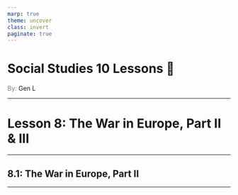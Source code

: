 ```yaml
---
marp: true
theme: uncover
class: invert
paginate: true
---
```


# <!--fit-->Social Studies 10 Lessons :book:

<span style="color:grey">By:</span> Gen L

<!--_footer: In partnership with Hyperion University, 2023-->

---

# Lesson 8: The War in Europe, Part II & III

---

## 8.1: The War in Europe, Part II

---

